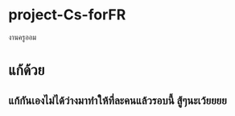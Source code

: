 # project-Cs-forFR
งานครูออม

# แก้ด้วย
## แก้กันเองไม่ได้ว่างมาทำให้ที่ละคนแล้วรอบนี้ สู้ๆนะเว้ยยยย